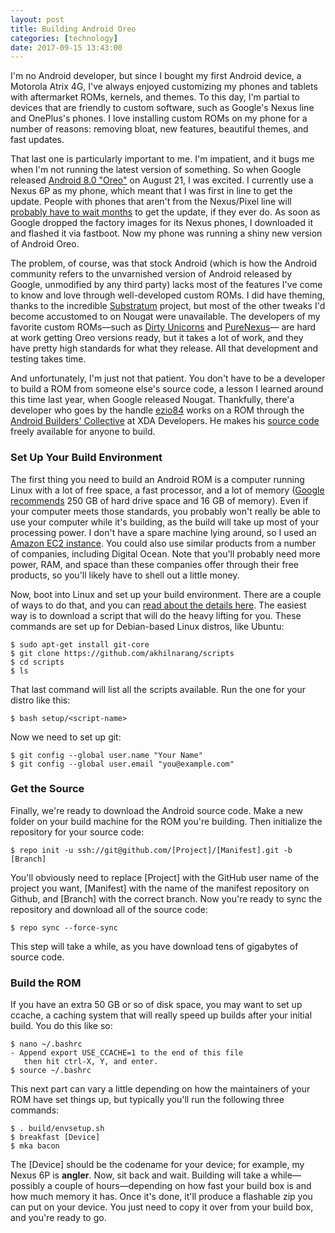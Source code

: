 ```yaml
---
layout: post
title: Building Android Oreo
categories: [technology]
date: 2017-09-15 13:43:00
---
```


I'm no Android developer, but since I bought my first Android device, a Motorola Atrix 4G, I've always enjoyed customizing my phones and tablets with aftermarket ROMs, kernels, and themes. To this day, I'm partial to devices that are friendly to custom software, such as Google's Nexus line and OnePlus's phones. I love installing custom ROMs on my phone for a number of reasons: removing bloat, new features, beautiful themes, and fast updates.

That last one is particularly important to me. I'm impatient, and it bugs me when I'm not running the latest version of something. So when Google released [Android 8.0 "Oreo"](https://www.android.com/versions/oreo-8-0/) on August 21, I was excited. I currently use a Nexus 6P as my phone, which meant that I was first in line to get the update. People with phones that aren't from the Nexus/Pixel line will [probably have to wait months](http://www.androidauthority.com/android-8-0-update-784308/) to get the update, if they ever do. As soon as Google dropped the factory images for its Nexus phones, I downloaded it and flashed it via fastboot. Now my phone was running a shiny new version of Android Oreo.

The problem, of course, was that stock Android (which is how the Android community refers to the unvarnished version of Android released by Google, unmodified by any third party) lacks most of the features I've come to know and love through well-developed custom ROMs. I did have theming, thanks to the incredible [Substratum](https://plus.google.com/communities/102261717366580091389) project, but most of the other tweaks I'd become accustomed to on Nougat were unavailable. The developers of my favorite custom ROMs&mdash;such as [Dirty Unicorns](https://dirtyunicorns.com/) and [PureNexus](https://plus.google.com/communities/103055954354785266764)&mdash; are hard at work getting Oreo versions ready, but it takes a lot of work, and they have pretty high standards for what they release. All that development and testing takes time.

And unfortunately, I'm just not that patient. You don't have to be a developer to build a ROM from someone else's source code, a lesson I learned around this time last year, when Google released Nougat. Thankfully, there'a developer who goes by the handle [ezio84](https://forum.xda-developers.com/member.php?u=2095315) works on a ROM through the [Android Builders' Collective](https://forum.xda-developers.com/custom-roms/android-builders-collective/rom-builders-collective-t2861778) at XDA Developers. He makes his [source code](https://github.com/ezio84) freely available for anyone to build.

### Set Up Your Build Environment

The first thing you need to build an Android ROM is a computer running Linux with a lot of free space, a fast processor, and a lot of memory ([Google recommends](https://source.android.com/source/requirements) 250 GB of hard drive space and 16 GB of memory). Even if your computer meets those standards, you probably won't really be able to use your computer while it's building, as the build will take up most of your processing power. I don't have a spare machine lying around, so I used an [Amazon EC2 instance](https://aws.amazon.com/ec2/). You could also use similar products from a number of companies, including Digital Ocean. Note that you'll probably need more power, RAM, and space than these companies offer through their free products, so you'll likely have to shell out a little money.

Now, boot into Linux and set up your build environment. There are a couple of ways to do that, and you can [read about the details here](https://raw.githubusercontent.com/nathanchance/Android-Tools/master/Guides/Building_AOSP.txt). The easiest way is to download a script that will do the heavy lifting for you. These commands are set up for Debian-based Linux distros, like Ubuntu:

```
$ sudo apt-get install git-core
$ git clone https://github.com/akhilnarang/scripts
$ cd scripts
$ ls
```

That last command will list all the scripts available. Run the one for your distro like this:

```
$ bash setup/<script-name>
```

Now we need to set up git:
```
$ git config --global user.name "Your Name"
$ git config --global user.email "you@example.com"
```

### Get the Source

Finally, we're ready to download the Android source code. Make a new folder on your build machine for the ROM you're building. Then initialize the repository for your source code:

```
$ repo init -u ssh://git@github.com/[Project]/[Manifest].git -b [Branch]
```

You'll obviously need to replace [Project] with the GitHub user name of the project you want, [Manifest] with the name of the manifest repository on Github, and [Branch] with the correct branch. Now you're ready to sync the repository and download all of the source code:

```
$ repo sync --force-sync
```

This step will take a while, as you have download tens of gigabytes of source code.

### Build the ROM

If you have an extra 50 GB or so of disk space, you may want to set up ccache, a caching system that will really speed up builds after your initial build. You do this like so:

```
$ nano ~/.bashrc
- Append export USE_CCACHE=1 to the end of this file
   then hit ctrl-X, Y, and enter.
$ source ~/.bashrc

```

This next part can vary a little depending on how the maintainers of your ROM have set things up, but typically you'll run the following three commands:

```
$ . build/envsetup.sh
$ breakfast [Device]
$ mka bacon
```

The [Device] should be the codename for your device; for example, my Nexus 6P is **angler**. Now, sit back and wait. Building will take a while&mdash;possibly a couple of hours&mdash;depending on how fast your build box is and how much memory it has. Once it's done, it'll produce a flashable zip you can put on your device. You just need to copy it over from your build box, and you're ready to go.
